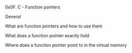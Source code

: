 0x0F. C - Function pointers

General

What are function pointers and how to use them

What does a function pointer exactly hold

Where does a function pointer point to in the virtual memory

